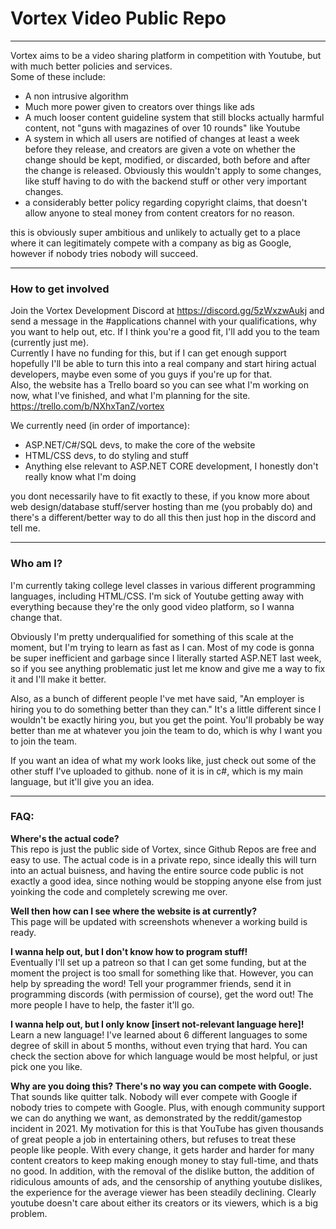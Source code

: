 # Vortex Video Public Repo

---

Vortex aims to be a video sharing platform in competition with Youtube, but with much better policies and services.   
Some of these include:   
 - A non intrusive algorithm   
 - Much more power given to creators over things like ads   
 - A much looser content guideline system that still blocks actually harmful content, not "guns with magazines of over 10 rounds" like Youtube   
 - A system in which all users are notified of changes at least a week before they release, and creators are given a vote on whether the change should be kept, modified, or discarded, both before and after the change is released. Obviously this wouldn't apply to some changes, like stuff having to do with the backend stuff or other very important changes.   
 - a considerably better policy regarding copyright claims, that doesn't allow anyone to steal money from content creators for no reason.   

this is obviously super ambitious and unlikely to actually get to a place where it can legitimately compete with a company as big as Google, however if nobody tries nobody will succeed.   

---

### How to get involved

Join the Vortex Development Discord at https://discord.gg/5zWxzwAukj and send a message in the #applications channel with your qualifications, why you want to help out, etc. If I think you're a good fit, I'll add you to the team (currently just me).   
Currently I have no funding for this, but if I can get enough support hopefully I'll be able to turn this into a real company and start hiring actual developers, maybe even some of you guys if you're up for that.   
Also, the website has a Trello board so you can see what I'm working on now, what I've finished, and what I'm planning for the site. https://trello.com/b/NXhxTanZ/vortex

We currently need (in order of importance):

 - ASP.NET/C#/SQL devs, to make the core of the website
 - HTML/CSS devs, to do styling and stuff
 - Anything else relevant to ASP.NET CORE development, I honestly don't really know what I'm doing

you dont necessarily have to fit exactly to these, if you know more about web design/database stuff/server hosting than me (you probably do) and there's a different/better way to do all this then just hop in the discord and tell me.

---

### Who am I?

I'm currently taking college level classes in various different programming languages, including HTML/CSS. I'm sick of Youtube getting away with everything because they're the only good video platform, so I wanna change that.   

Obviously I'm pretty underqualified for something of this scale at the moment, but I'm trying to learn as fast as I can. Most of my code is gonna be super inefficient and garbage since I literally started ASP.NET last week, so if you see anything problematic just let me know and give me a way to fix it and I'll make it better.   

Also, as a bunch of different people I've met have said, "An employer is hiring you to do something better than they can." It's a little different since I wouldn't be exactly hiring you, but you get the point. You'll probably be way better than me at whatever you join the team to do, which is why I want you to join the team.   

If you want an idea of what my work looks like, just check out some of the other stuff I've uploaded to github. none of it is in c#, which is my main language, but it'll give you an idea.   

---

### FAQ:

**Where's the actual code?**   
This repo is just the public side of Vortex, since Github Repos are free and easy to use. The actual code is in a private repo, since ideally this will turn into an actual buisness, and having the entire source code public is not exactly a good idea, since nothing would be stopping anyone else from just yoinking the code and completely screwing me over.   

**Well then how can I see where the website is at currently?**   
This page will be updated with screenshots whenever a working build is ready.   

**I wanna help out, but I don't know how to program stuff!**   
Eventually I'll set up a patreon so that I can get some funding, but at the moment the project is too small for something like that. However, you can help by spreading the word! Tell your programmer friends, send it in programming discords (with permission of course), get the word out! The more people I have to help, the faster it'll go.   

**I wanna help out, but I only know [insert not-relevant language here]!**   
Learn a new language! I've learned about 6 different languages to some degree of skill in about 5 months, without even trying that hard. You can check the section above for which language would be most helpful, or just pick one you like.   

**Why are you doing this? There's no way you can compete with Google.**   
That sounds like quitter talk. Nobody will ever compete with Google if nobody tries to compete with Google. Plus, with enough community support we can do anything we want, as demonstrated by the reddit/gamestop incident in 2021. My motivation for this is that YouTube has given thousands of great people a job in entertaining others, but refuses to treat these people like people. With every change, it gets harder and harder for many content creators to keep making enough money to stay full-time, and thats no good. In addition, with the removal of the dislike button, the addition of ridiculous amounts of ads, and the censorship of anything youtube dislikes, the experience for the average viewer has been steadily declining. Clearly youtube doesn't care about either its creators or its viewers, which is a big problem.
